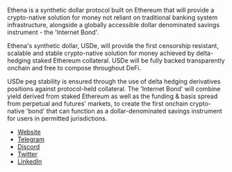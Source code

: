 Ethena is a synthetic dollar protocol built on Ethereum that will provide a crypto-native solution for money not reliant on traditional banking system infrastructure, alongside a globally accessible dollar denominated savings instrument - the 'Internet Bond'.

Ethena's synthetic dollar, USDe, will provide the first censorship resistant, scalable and stable crypto-native solution for money achieved by delta-hedging staked Ethereum collateral. USDe will be fully backed transparently onchain and free to compose throughout DeFi.

USDe peg stability is ensured through the use of delta hedging derivatives positions against  protocol-held collateral. 
The 'Internet Bond' will combine yield derived from staked Ethereum as well as the funding & basis spread from perpetual and futures' markets, to create the first onchain crypto-native 'bond' that can function as a dollar-denominated savings instrument for users in permitted jurisdictions.

- [Website](https://www.ethena.fi/)
- [Telegram](https://t.me/ethena_labs)
- [Discord](https://discord.gg/cepXWnXHaa)
- [Twitter](https://twitter.com/ethena_labs)
- [LinkedIn](https://www.linkedin.com/company/ethena-labs/)
